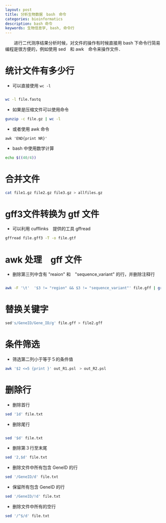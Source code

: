```yaml
---
layout: post
title: 分析生物数据　bash　命令
categories: bioinformatics
description: bash 命令
keywords: 生物信息学, bash, 命令行
---
```


　　进行二代测序结果分析时候，对文件的操作有时候直接用 bash 下命令行简易编程是很方便的，例如使用 sed　和 awk　命令来操作文件．

# 统计文件有多少行

* 可以直接使用 `wc -l`

```bash

wc -l file.fastq

```

* 如果是压缩文件可以使用命令

```bash
gunzip -c file.gz | wc -l

```
* 或者使用 awk 命令

```
awk 'END{print NR}'
```

* bash 中使用数学计算

```bash
echo $((40/4))

```



# 合并文件


```bash
cat file1.gz file2.gz file3.gz > allfiles.gz

```


# gff3文件转换为 gtf 文件

* 可以利用 cufflinks　提供的工具 gffread

```bash
gffread file.gff3 -T -o file.gtf

```

# awk 处理　gff 文件

* 删除第三列中含有 "reaion" 和　"sequence_variant" 的行，并删除注释行

```bash

awk -F '\t'  '$3 != "region" && $3 != "sequence_variant"' file.gff | grep -v "#" > file_update.gff

```


# 替换关键字


```bash
sed's/GeneID/Gene_ID/g' file.gff > file2.gff

```


# 条件筛选

* 筛选第二列小于等于５的条件值

```bash
awk '$2 <=5 {print }' out_R1.psl　> out_R2.psl

```


# 删除行

* 删除首行

```bash
sed '1d' file.txt

```

* 删除尾行

```bash

sed '$d' file.txt

```

* 删除第３行至末尾

```bash
sed '2,$d' file.txt

```

* 删除文件中所有包含 GeneID 的行

```bash
sed '/GeneID/d' file.txt

```

* 保留所有包含 GeneID 的行

```bash
sed '/GeneID/!d' file.txt
```

* 删除文件中所有的空行

```bash
sed '/^$/d' file.txt

```































